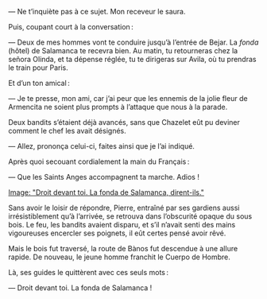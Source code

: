 — Ne t’inquiète pas à ce sujet. Mon receveur le saura.

Puis, coupant court à la conversation :

— Deux de mes hommes vont te conduire jusqu’à l’entrée de Bejar. La
_fonda_ (hôtel) de Salamanca te recevra bien. Au matin, tu retourneras chez
la señora Olinda, et ta dépense réglée, tu te dirigeras sur Avila, où tu
prendras le train pour Paris.

Et d’un ton amical :

— Je te presse, mon ami, car j’ai peur que les ennemis de la jolie fleur de Armencita ne soient plus prompts à l’attaque que nous à la parade.

Deux bandits s’étaient déjà avancés, sans que Chazelet eût pu deviner comment le chef les avait désignés.

— Allez, prononça celui-ci, faites ainsi que je l’ai indiqué.

Après quoi secouant cordialement la main du Français :

— Que les Saints Anges accompagnent ta marche. Adios !

[Image: "Droit devant toi. La fonda de Salamanca, dirent-ils."](../images/1-page-042.JPG)

Sans avoir le loisir de répondre, Pierre, entraîné par ses gardiens aussi
irrésistiblement qu’à l’arrivée, se retrouva dans l’obscurité opaque du sous
bois. Le feu, les bandits avaient disparu, et s’il n’avait senti des mains
vigoureuses encercler ses poignets, il eût certes pensé avoir rêvé.

Mais le bois fut traversé, la route de Bànos fut descendue à une allure rapide. De nouveau, le jeune homme franchit le Cuerpo de Hombre.

Là, ses guides le quittèrent avec ces seuls mots :

— Droit devant toi. La fonda de Salamanca !
